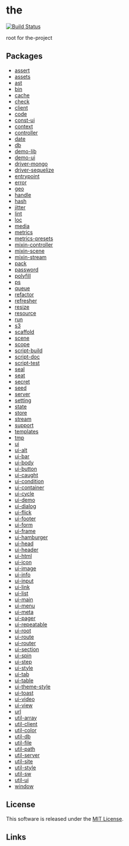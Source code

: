 the
==========

<!---
This file is generated by the-tmpl. Do not update manually.
--->

<!-- Badge Start -->
<a name="badges"></a>

[![Build Status][bd_travis_shield_url]][bd_travis_url]

[bd_repo_url]: https://github.com/the-labo/the
[bd_travis_url]: http://travis-ci.org/the-labo/the
[bd_travis_shield_url]: http://img.shields.io/travis/the-labo/the.svg?style=flat
[bd_travis_com_url]: http://travis-ci.com/the-labo/the
[bd_travis_com_shield_url]: https://api.travis-ci.com/the-labo/the.svg?token=
[bd_license_url]: https://github.com/the-labo/the/blob/master/LICENSE
[bd_npm_url]: http://www.npmjs.org/package/the
[bd_npm_shield_url]: http://img.shields.io/npm/v/the.svg?style=flat
[bd_standard_url]: http://standardjs.com/
[bd_standard_shield_url]: https://img.shields.io/badge/code%20style-standard-brightgreen.svg

<!-- Badge End -->


<!-- Description Start -->
<a name="description"></a>

root for the-project

<!-- Description End -->


<!-- Overview Start -->
<a name="overview"></a>



<!-- Overview End -->


<!-- Sections Start -->
<a name="sections"></a>

<!-- Section from "doc/readme/10.Packages.md.hbs" Start -->

<a name="section-doc-readme-10-packages-md"></a>

## Packages


- [assert](./packages/assert)
- [assets](./packages/assets)
- [ast](./packages/ast)
- [bin](./packages/bin)
- [cache](./packages/cache)
- [check](./packages/check)
- [client](./packages/client)
- [code](./packages/code)
- [const-ui](./packages/const-ui)
- [context](./packages/context)
- [controller](./packages/controller)
- [date](./packages/date)
- [db](./packages/db)
- [demo-lib](./packages/demo-lib)
- [demo-ui](./packages/demo-ui)
- [driver-mongo](./packages/driver-mongo)
- [driver-sequelize](./packages/driver-sequelize)
- [entrypoint](./packages/entrypoint)
- [error](./packages/error)
- [geo](./packages/geo)
- [handle](./packages/handle)
- [hash](./packages/hash)
- [jitter](./packages/jitter)
- [lint](./packages/lint)
- [loc](./packages/loc)
- [media](./packages/media)
- [metrics](./packages/metrics)
- [metrics-presets](./packages/metrics-presets)
- [mixin-controller](./packages/mixin-controller)
- [mixin-scene](./packages/mixin-scene)
- [mixin-stream](./packages/mixin-stream)
- [pack](./packages/pack)
- [password](./packages/password)
- [polyfill](./packages/polyfill)
- [ps](./packages/ps)
- [queue](./packages/queue)
- [refactor](./packages/refactor)
- [refresher](./packages/refresher)
- [resize](./packages/resize)
- [resource](./packages/resource)
- [run](./packages/run)
- [s3](./packages/s3)
- [scaffold](./packages/scaffold)
- [scene](./packages/scene)
- [scope](./packages/scope)
- [script-build](./packages/script-build)
- [script-doc](./packages/script-doc)
- [script-test](./packages/script-test)
- [seal](./packages/seal)
- [seat](./packages/seat)
- [secret](./packages/secret)
- [seed](./packages/seed)
- [server](./packages/server)
- [setting](./packages/setting)
- [state](./packages/state)
- [store](./packages/store)
- [stream](./packages/stream)
- [support](./packages/support)
- [templates](./packages/templates)
- [tmp](./packages/tmp)
- [ui](./packages/ui)
- [ui-alt](./packages/ui-alt)
- [ui-bar](./packages/ui-bar)
- [ui-body](./packages/ui-body)
- [ui-button](./packages/ui-button)
- [ui-caught](./packages/ui-caught)
- [ui-condition](./packages/ui-condition)
- [ui-container](./packages/ui-container)
- [ui-cycle](./packages/ui-cycle)
- [ui-demo](./packages/ui-demo)
- [ui-dialog](./packages/ui-dialog)
- [ui-flick](./packages/ui-flick)
- [ui-footer](./packages/ui-footer)
- [ui-form](./packages/ui-form)
- [ui-frame](./packages/ui-frame)
- [ui-hamburger](./packages/ui-hamburger)
- [ui-head](./packages/ui-head)
- [ui-header](./packages/ui-header)
- [ui-html](./packages/ui-html)
- [ui-icon](./packages/ui-icon)
- [ui-image](./packages/ui-image)
- [ui-info](./packages/ui-info)
- [ui-input](./packages/ui-input)
- [ui-link](./packages/ui-link)
- [ui-list](./packages/ui-list)
- [ui-main](./packages/ui-main)
- [ui-menu](./packages/ui-menu)
- [ui-meta](./packages/ui-meta)
- [ui-pager](./packages/ui-pager)
- [ui-repeatable](./packages/ui-repeatable)
- [ui-root](./packages/ui-root)
- [ui-route](./packages/ui-route)
- [ui-router](./packages/ui-router)
- [ui-section](./packages/ui-section)
- [ui-spin](./packages/ui-spin)
- [ui-step](./packages/ui-step)
- [ui-style](./packages/ui-style)
- [ui-tab](./packages/ui-tab)
- [ui-table](./packages/ui-table)
- [ui-theme-style](./packages/ui-theme-style)
- [ui-toast](./packages/ui-toast)
- [ui-video](./packages/ui-video)
- [ui-view](./packages/ui-view)
- [url](./packages/url)
- [util-array](./packages/util-array)
- [util-client](./packages/util-client)
- [util-color](./packages/util-color)
- [util-db](./packages/util-db)
- [util-file](./packages/util-file)
- [util-path](./packages/util-path)
- [util-server](./packages/util-server)
- [util-site](./packages/util-site)
- [util-style](./packages/util-style)
- [util-sw](./packages/util-sw)
- [util-ui](./packages/util-ui)
- [window](./packages/window)


<!-- Section from "doc/readme/10.Packages.md.hbs" End -->


<!-- Sections Start -->


<!-- LICENSE Start -->
<a name="license"></a>

License
-------
This software is released under the [MIT License](https://github.com/the-labo/the/blob/master/LICENSE).

<!-- LICENSE End -->


<!-- Links Start -->
<a name="links"></a>

Links
------



<!-- Links End -->
